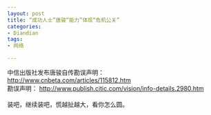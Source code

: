 ```yaml
---
layout: post
title: “成功人士”唐骏“能力”体现“危机公关”
categories:
- Diandian
tags:
- 网络

---
```

中信出版社发布唐骏自传勘误声明：
<a href="http://www.cnbeta.com/articles/115812.htm">http://www.cnbeta.com/articles/115812.htm</a>
<br />勘误声明：
<a href="http://www.publish.citic.com/vision/info-details.2980.htm">http://www.publish.citic.com/vision/info-details.2980.htm</a>
<br />
<br />装吧，继续装吧，慌越扯越大，看你怎么圆。
<br />